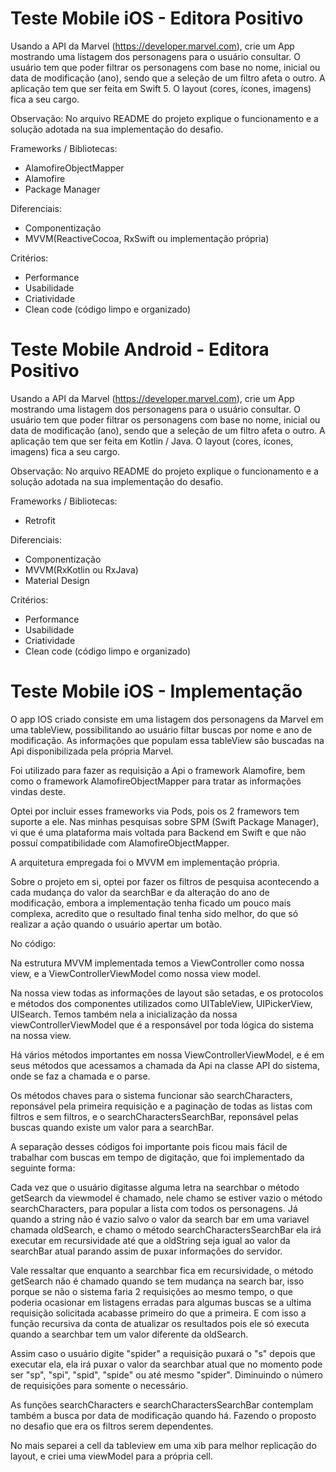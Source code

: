 # Teste Mobile iOS - Editora Positivo
Usando a API da Marvel (https://developer.marvel.com), crie um  App mostrando uma listagem dos personagens para o usuário consultar. 
O usuário tem que poder filtrar os personagens com base no nome, inicial ou data de modificação (ano), sendo que a seleção de um filtro afeta o outro.  A aplicação tem que ser feita em Swift 5. O layout (cores, ícones, imagens) fica a seu cargo. 

Observação: No arquivo README do projeto explique o funcionamento e a solução adotada na sua implementação do desafio.

Frameworks / Bibliotecas:
- AlamofireObjectMapper
- Alamofire
- Package Manager

Diferenciais:
- Componentização
- MVVM(ReactiveCocoa, RxSwift ou implementação própria)

Critérios:
- Performance
- Usabilidade
- Criatividade
- Clean code (código limpo e organizado)


# Teste Mobile Android - Editora Positivo
Usando a API da Marvel (https://developer.marvel.com), crie um  App mostrando uma listagem dos personagens para o usuário consultar. 
O usuário tem que poder filtrar os personagens com base no nome, inicial ou data de modificação (ano), sendo que a seleção de um filtro afeta o outro.  A aplicação tem que ser feita em Kotlin / Java. O layout (cores, ícones, imagens) fica a seu cargo. 

Observação: No arquivo README do projeto explique o funcionamento e a solução adotada na sua implementação do desafio.

Frameworks / Bibliotecas:
- Retrofit

Diferenciais:
- Componentização
- MVVM(RxKotlin ou RxJava)
- Material Design

Critérios:
- Performance
- Usabilidade
- Criatividade
- Clean code (código limpo e organizado)

# Teste Mobile iOS - Implementação

O app IOS criado consiste em uma listagem dos personagens da Marvel em uma tableView, possibilitando ao usuário filtar buscas por nome e ano de modificação. As informações que populam essa tableView são buscadas na Api disponibilizada pela  própria Marvel.

Foi utilizado para fazer as requisição a Api o framework Alamofire, bem como o framework AlamofireObjectMapper para tratar as informações vindas deste.

Optei por incluir esses frameworks via Pods, pois  os 2 framewors tem suporte a ele. Nas minhas pesquisas sobre SPM (Swift Package Manager), vi que é uma plataforma mais voltada para Backend  em Swift e que não possuí compatibilidade com  AlamofireObjectMapper.

A arquitetura empregada foi o MVVM em implementação própria.

Sobre o projeto em si, optei por fazer os filtros de pesquisa acontecendo a cada mudança do valor da searchBar e da alteração do ano de modificação, embora a implementação tenha ficado um pouco mais complexa, acredito que o resultado final tenha sido melhor, do que só realizar a ação quando o usuário apertar um botão.

No código:

Na estrutura MVVM implementada temos a ViewController como nossa view, e a ViewControllerViewModel como nossa view model. 

Na nossa view todas as informações de layout são setadas, e os protocolos e métodos dos componentes utilizados como UITableView, UIPickerView, UISearch. Temos também nela a inicialização da nossa viewControllerViewModel que é a responsável por toda lógica do sistema na nossa view. 

Há vários métodos importantes em nossa ViewControllerViewModel, e é em seus métodos que acessamos a chamada da Api na classe API do sistema, onde se faz a chamada e o parse. 

Os métodos chaves para o sistema funcionar são searchCharacters, reponsável pela primeira requisição e a paginação de todas as listas com filtros e sem filtros, e o searchCharactersSearchBar, reponsável pelas buscas quando existe um valor para a searchBar.

A separação desses códigos foi importante pois ficou mais fácil de trabalhar com buscas em tempo de digitação, que foi implementado da seguinte forma:

Cada vez que o usuário digitasse alguma letra na searchbar o método getSearch da viewmodel é chamado, nele chamo se estiver vazio o método  searchCharacters, para popular a lista com todos os personagens. Já quando a string não é vazio  salvo o valor da search bar em uma variavel chamada oldSearch, e chamo o método searchCharactersSearchBar ela irá executar em recursividade até que a oldString seja igual ao valor da searchBar atual parando assim de puxar informações do servidor.

Vale ressaltar que enquanto a searchbar fica em recursividade, o método  getSearch não é chamado quando se tem mudança na search bar, isso porque se não o sistema faria 2 requisições ao mesmo tempo, o que poderia ocasionar em listagens erradas para algumas buscas se a ultima requisição solicitada acabasse primeiro do que a primeira. E com isso a função recursiva da conta de atualizar os resultados pois ele só executa quando a searchbar tem um valor diferente da oldSearch. 

Assim caso o usuário digite "spider" a requisição puxará o "s" depois que executar ela, ela irá puxar o valor da searchbar atual que no momento pode ser  "sp", "spi", "spid", "spide" ou até mesmo "spider". Diminuindo o número de requisições para somente o necessário.

As funções searchCharacters e searchCharactersSearchBar contemplam também a busca por data de modificação quando há. Fazendo o proposto no desafio que era os filtros serem dependentes.


No mais separei a cell da tableview em uma xib para melhor replicação do layout, e criei uma viewModel para a própria cell.








